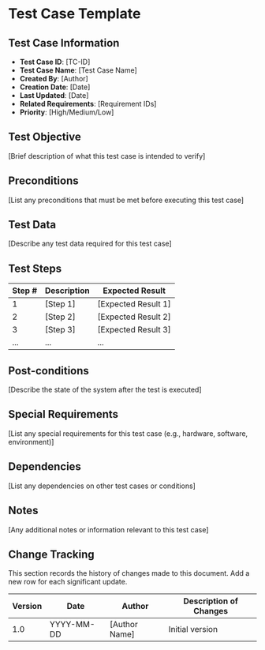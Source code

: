 # Test Case Template

## Test Case Information

- **Test Case ID**: [TC-ID]
- **Test Case Name**: [Test Case Name]
- **Created By**: [Author]
- **Creation Date**: [Date]
- **Last Updated**: [Date]
- **Related Requirements**: [Requirement IDs]
- **Priority**: [High/Medium/Low]

## Test Objective

[Brief description of what this test case is intended to verify]

## Preconditions

[List any preconditions that must be met before executing this test case]

## Test Data

[Describe any test data required for this test case]

## Test Steps

| Step # | Description | Expected Result     |
|--------|-------------|---------------------|
| 1      | [Step 1]    | [Expected Result 1] |
| 2      | [Step 2]    | [Expected Result 2] |
| 3      | [Step 3]    | [Expected Result 3] |
| ...    | ...         | ...                 |

## Post-conditions

[Describe the state of the system after the test is executed]

## Special Requirements

[List any special requirements for this test case (e.g., hardware, software, environment)]

## Dependencies

[List any dependencies on other test cases or conditions]

## Notes

[Any additional notes or information relevant to this test case]

## Change Tracking

This section records the history of changes made to this document. Add a new row for each significant update.

| Version | Date       | Author        | Description of Changes |
|---------|------------|---------------|------------------------|
| 1.0     | YYYY-MM-DD | [Author Name] | Initial version        |
